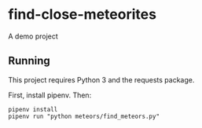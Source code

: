 # find-close-meteorites
A demo project

## Running

This project requires Python 3 and the requests package.

First, install pipenv. Then:
```
pipenv install
pipenv run "python meteors/find_meteors.py"
```
